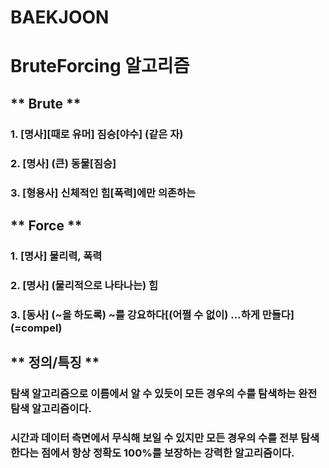 # **BAEKJOON**

# **BruteForcing 알고리즘**

## ** Brute **
### 1. [명사][때로 유머] 짐승[야수] (같은 자)
### 2. [명사] (큰) 동물[짐승]
### 3. [형용사] 신체적인 힘[폭력]에만 의존하는

## ** Force **
### 1. [명사] 물리력, 폭력
### 2. [명사] (물리적으로 나타나는) 힘
### 3. [동사] (~을 하도록) ~를 강요하다[(어쩔 수 없이) …하게 만들다] (=compel)

## ** 정의/특징 **
### 탐색 알고리즘으로 이름에서 알 수 있듯이 모든 경우의 수를 탐색하는 완전 탐색 알고리즘이다.
### 시간과 데이터 측면에서 무식해 보일 수 있지만 모든 경우의 수를 전부 탐색한다는 점에서 항상 정확도 100%를 보장하는 강력한 알고리즘이다.